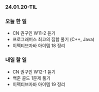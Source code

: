 ### 24.01.20-TIL
### 오늘 한 일
- CN 권구인 W11-2 듣기
- 프로그래머스 최고의 집합 풀기 (C++, Java)
- 이펙티브자바 아이템 18 정리

### 내일 할 일
- CN 권구인 W12-1 듣기
- 백준 골드 1문제 풀기
- 이펙티브자바 아이템 19 정리
